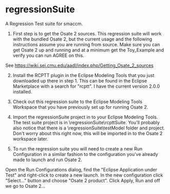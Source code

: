 # regressionSuite
A Regression Test suite for smaccm.

1) First step is to get the Osate 2 sources. This regression suite will work with the bundled Osate 2, but the current usage and the following instructions assume you are running from source. Make sure you can get Osate 2 up and running and at a minimum get the Toy_Example and verify you can run AGREE on this.

See https://wiki.sei.cmu.edu/aadl/index.php/Getting_Osate_2_sources

2) Install the RCPTT plugin in the Eclipse Modeling Tools that you just downloaded up there in step 1. This can be found in the Eclipse Marketplace with a search for "rcptt". I have the current version 2.0.0 installed.

3) Check out this regression suite to the Eclipse Modeling Tools Workspace that you have previously set up for running Osate 2.

4) Import the regressionSuite project in to your Eclipse Modeling Tools. The test suite project is in \regressionSuite\rcpttSuite.
You'll probably also notice that there is a \regressionSuite\testModel folder and project. Don't worry about this right now, this will be imported in to the Osate 2 workspace later.

5) To run the regression suite you will need to create a new Run Configuration in a similar fashion to the configuration you've already made to launch and run Osate 2.

Open the Run Configurations dialog, find the "Eclipse Application under Test" and right-click to create a new launch. In the new configuration click "Select..." button and choose "Osate 2 product". Click Apply, Run and off we go to Osate 2...

